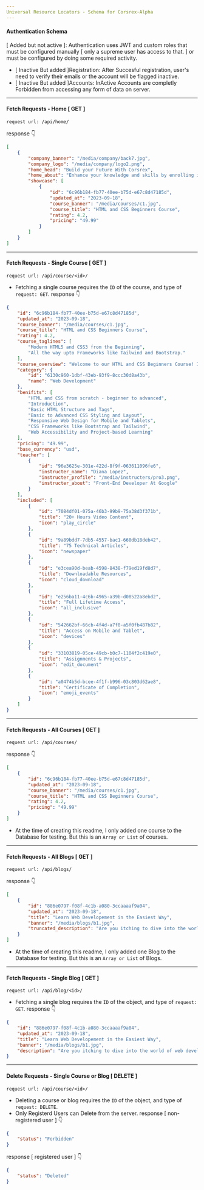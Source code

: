 ```yaml
---
Universal Resource Locators - Schema for Corsrex-Alpha
---
```

#### Authentication Schema
[ Added but not active ]: Authentication uses JWT and custom roles that must be configured manually [ only a supreme user has access to that. ] or must be configured by doing some required activity.

* [ Inactive But added ]Registration: After Succesful registration, user's need to verify their emails or the account will be flagged inactive. 
* [ Inactive But added ]Accounts: InActive Accounts are completly Forbidden from accessing any form of data on server.
---
#### Fetch Requests - Home [ GET ]
    request url: /api/home/
response 👇
```json
[
    {
        "company_banner": "/media/company/back7.jpg",
        "company_logo": "/media/company/logo2.png",
        "home_head": "Build your Future With Corsrex",
        "home_about": "Enhance your knowledge and skills by enrolling in our courses. Expand your expertise and gain valuable insights to further your personal, professional and financial growth. Earn well after starting your learning journey today!",
        "showcase": [
            {
                "id": "6c96b184-fb77-40ee-b75d-e67c8d47185d",
                "updated_at": "2023-09-18",
                "course_banner": "/media/courses/c1.jpg",
                "course_title": "HTML and CSS Beginners Course",
                "rating": 4.2,
                "pricing": "49.99"
            }
        ]
    }
]
```
---
#### Fetch Requests - Single Course [ GET ]
    request url: /api/course/<id>/
* Fetching a single course requires the <code>ID</code> of the course, and type of <code>request: GET</code>.
response 👇
```json
{
    "id": "6c96b184-fb77-40ee-b75d-e67c8d47185d",
    "updated_at": "2023-09-18",
    "course_banner": "/media/courses/c1.jpg",
    "course_title": "HTML and CSS Beginners Course",
    "rating": 4.2,
    "course_taglines": [
        "Modern HTML5 and CSS3 from the Beginning",
        "All the way upto Frameworks like Tailwind and Bootstrap."
    ],
    "course_overview": "Welcome to our HTML and CSS Beginners Course! In the vast world of web development, a strong foundation in HTML and CSS is necessary. These two technologies serve as the backbone of every website on the internet, making them essential skills for aspiring web developers.\r\n\r\nHTML provides structure and semantic meaning to web content, allowing for headings, paragraphs, lists, images, and forms. CSS controls visual presentation and layout, enabling customization of colors, fonts, backgrounds, and more. Together, they create well-organized, accessible websites and transform plain HTML into visually appealing, user-friendly experiences.\r\n\r\nBy mastering HTML and CSS, you will possess the skills to craft stunning, responsive websites that captivate users and convey information effectively. Our HTML and CSS Beginners Course is designed to equip you with hands-on experience and practical knowledge to create professional-looking web pages from scratch.",
    "category": {
        "id": "6130c960-1dbf-43eb-93f9-8ccc30d8a43b",
        "name": "Web Development"
    },
    "benifits": [
        "HTML and CSS from scratch - beginner to advanced",
        "Introduction",
        "Basic HTML Structure and Tags",
        "Basic to Advanced CSS Styling and Layout",
        "Responsive Web Design for Mobile and Tablets",
        "CSS Frameworks like Bootstrap and Tailwind",
        "Web Accessibility and Project-based Learning"
    ],
    "pricing": "49.99",
    "base_currency": "usd",
    "teacher": [
        {
            "id": "96e3625e-301e-422d-8f9f-063611096fe6",
            "instructer_name": "Diana Lopez",
            "instructer_profile": "/media/instructers/pro3.png",
            "instructer_about": "Front-End Developer At Google"
        }
    ],
    "included": [
        {
            "id": "7084df01-075a-46b3-99b9-75a38d3f371b",
            "title": "20+ Hours Video Content",
            "icon": "play_circle"
        },
        {
            "id": "9a89bdd7-7db5-4557-bac1-660db18deb42",
            "title": "75 Technical Articles",
            "icon": "newspaper"
        },
        {
            "id": "e3cea90d-beab-4598-8438-f79ed19fd8d7",
            "title": "Downloadable Resources",
            "icon": "cloud_download"
        },
        {
            "id": "e256ba11-4c6b-4965-a39b-d08522a8ebd2",
            "title": "Full Lifetime Access",
            "icon": "all_inclusive"
        },
        {
            "id": "542662bf-66cb-4f4d-a7f8-a5f0fb487b82",
            "title": "Access on Mobile and Tablet",
            "icon": "devices"
        },
        {
            "id": "33103819-05ce-49cb-b0c7-1104f2c419e0",
            "title": "Assignments & Projects",
            "icon": "edit_document"
        },
        {
            "id": "a0474b5d-bcee-4f1f-b996-03c803d62ae8",
            "title": "Certificate of Completion",
            "icon": "emoji_events"
        }
    ]
}
```
---
#### Fetch Requests - All Courses [ GET ]
    request url: /api/courses/
response 👇
```json
[
    {
        "id": "6c96b184-fb77-40ee-b75d-e67c8d47185d",
        "updated_at": "2023-09-18",
        "course_banner": "/media/courses/c1.jpg",
        "course_title": "HTML and CSS Beginners Course",
        "rating": 4.2,
        "pricing": "49.99"
    }
]
```
* At the time of creating this readme, I only added one course to the Database for testing. But this is an <code>Array or List</code> of courses.
---
#### Fetch Requests - All Blogs [ GET ]
    request url: /api/blogs/
response 👇
```json
[
    {
        "id": "886e0797-f08f-4c1b-a080-3ccaaaaf9a04",
        "updated_at": "2023-09-18",
        "title": "Learn Web Developement in the Easiest Way",
        "banner": "/media/blogs/b1.jpg",
        "truncated_description": "Are you itching to dive into the world of web development but feeling overwhelmed by the sheer volume of information and technologies out there? Don't worry; you're not alone. Web development may seem complex at first glance, but with the right approach, it can be an exciting and accessible journey..."
    }
]
```
* At the time of creating this readme, I only added one Blog to the Database for testing. But this is an <code>Array or List</code> of Blogs.
---
#### Fetch Requests - Single Blog [ GET ]
    request url: /api/blog/<id>/
* Fetching a single blog requires the <code>ID</code> of the object, and type of <code>request: GET</code>.
response 👇
```json
{
    "id": "886e0797-f08f-4c1b-a080-3ccaaaaf9a04",
    "updated_at": "2023-09-18",
    "title": "Learn Web Developement in the Easiest Way",
    "banner": "/media/blogs/b1.jpg",
    "description": "Are you itching to dive into the world of web development but feeling overwhelmed by the sheer volume of information and technologies out there? Don't worry; you're not alone. Web development may seem complex at first glance, but with the right approach, it can be an exciting and accessible journey. In this blog post, we'll guide you through the easiest way to learn web development, step by step.\r\n\r\nStep 1: Start with HTML and CSS\r\n\r\nThe foundation of web development lies in two core technologies: HTML (Hypertext Markup Language) and CSS (Cascading Style Sheets). HTML is used to structure web content, while CSS is used for styling. These are the building blocks of every web page.\r\n\r\nTo start, head to online tutorials and documentation, such as Mozilla Developer Network (MDN) or W3Schools, and learn the basics of HTML and CSS. These resources provide interactive examples and clear explanations to get you started.\r\n\r\nStep 2: JavaScript - The Language of the Web\r\n\r\nJavaScript is the language of interactivity on the web. It allows you to create dynamic and responsive web applications. Once you have a solid grasp of HTML and CSS, start learning JavaScript.\r\n\r\nPopular online platforms like Codecademy, freeCodeCamp, and JavaScript.info offer comprehensive JavaScript courses. Take your time to understand fundamental concepts like variables, functions, and event handling.\r\n\r\nStep 3: Responsive Web Design\r\n\r\nAs you learn HTML, CSS, and JavaScript, start exploring responsive web design. Responsive design ensures that your web applications look great and function well on various devices, from desktops to smartphones.\r\n\r\nMastering responsive design involves learning about media queries and flexible layouts. CSS frameworks like Bootstrap and Flexbox can simplify this process.\r\n\r\nStep 4: Explore Front-end Frameworks\r\n\r\nFront-end frameworks like React, Angular, and Vue.js simplify web development by providing pre-built components and a structured approach. Choose one that suits your preferences and start building with it.\r\n\r\nStep 5: Back-end Development\r\n\r\nTo create dynamic and data-driven web applications, you'll need to understand back-end development. Popular back-end languages include Node.js (JavaScript), Python, Ruby, and PHP. Explore server-side programming, databases (SQL or NoSQL), and RESTful APIs.\r\n\r\nStep 6: Version Control with Git\r\n\r\nVersion control is crucial for collaborating with others and keeping track of your code changes. Learn Git, a widely-used version control system, to manage your code effectively. Platforms like GitHub and GitLab provide hosting and collaboration tools for your projects.\r\n\r\nStep 7: Deploy Your Projects\r\n\r\nOnce you've built some web applications, it's time to showcase your work to the world. Learn about web hosting, domain management, and deployment processes. Services like Netlify and Vercel make it easy to deploy web projects with just a few clicks.\r\n\r\nStep 8: Continuous Learning\r\n\r\nWeb development is a constantly evolving field. Stay updated by following blogs, attending webinars, and participating in online communities. Engage with fellow developers, share your knowledge, and continue to explore new technologies and trends.\r\n\r\nRemember, learning web development is a journey, not a destination. Take your time, practice regularly, and don't be afraid to make mistakes. The web development community is vast and supportive, and there are plenty of resources available to help you succeed. Start small, be persistent, and before you know it, you'll be creating amazing web applications with ease. Happy coding!"
}
```
---
#### Delete Requests - Single Course or Blog [ DELETE ]
    request url: /api/course/<id>/
* Deleting a course or blog requires the <code>ID</code> of the object, and type of <code>request: DELETE</code>.
* Only Registerd Users can Delete from the server.
response [ non-registered user ] 👇
```json
{
    "status": "Forbidden"
}
```
response [ registered user ] 👇
```json
{
    "status": "Deleted"
}
```